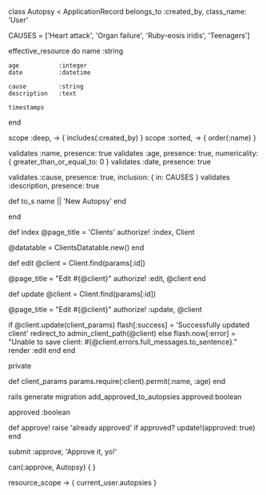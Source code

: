 class Autopsy < ApplicationRecord
  belongs_to :created_by, class_name: 'User'

  CAUSES = ['Heart attack', 'Organ failure', 'Ruby-eosis iridis', 'Teenagers']

  effective_resource do
    name          :string
    
    age           :integer
    date          :datetime

    cause         :string
    description   :text

    timestamps
  end

  scope :deep, -> { includes(:created_by) }
  scope :sorted, -> { order(:name) }

  validates :name, presence: true
  validates :age, presence: true, numericality: { greater_than_or_equal_to: 0 }
  validates :date, presence: true

  validates :cause, presence: true, inclusion: { in: CAUSES }
  validates :description, presence: true

  def to_s
    name || 'New Autopsy'
  end

end


def index
  @page_title = 'Clients'
  authorize! :index, Client

  @datatable = ClientsDatatable.new()
end

def edit
  @client = Client.find(params[:id])

  @page_title = "Edit #{@client}"
  authorize! :edit, @client 
end

def update
  @client = Client.find(params[:id])

  @page_title = "Edit #{@client}"
  authorize! :update, @client 

  if @client.update(client_params)
    flash[:success] = 'Successfully updated client'
    redirect_to admin_client_path(@client)
  else
    flash.now[:error] = "Unable to save client: #{@client.errors.full_messages.to_sentence}."
    render :edit
  end
end

private

def client_params
  params.require(:client).permit(:name, :age)
end


rails generate migration add_approved_to_autopsies approved:boolean

approved :boolean

def approve!
  raise 'already approved' if approved?
  update!(approved: true)
end

submit :approve, 'Approve it, yo!'

can(:approve, Autopsy) { }

resource_scope -> { current_user.autopsies }